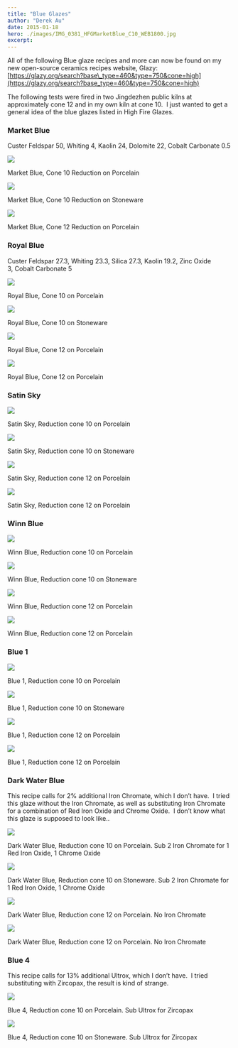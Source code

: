 ```yaml
---
title: "Blue Glazes"
author: "Derek Au"
date: 2015-01-18
hero: ./images/IMG_0381_HFGMarketBlue_C10_WEB1800.jpg
excerpt: 
---
```


All of the following Blue glaze recipes and more can now be found on my new open-source ceramics recipes website, Glazy: [https://glazy.org/search?base\_type=460&type=750&cone=high](https://glazy.org/search?base_type=460&type=750&cone=high)

The following tests were fired in two Jingdezhen public kilns at approximately cone 12 and in my own kiln at cone 10.  I just wanted to get a general idea of the blue glazes listed in High Fire Glazes.  

### Market Blue

Custer Feldspar 50, Whiting 4, Kaolin 24, Dolomite 22, Cobalt Carbonate 0.5

![](./images/IMG_0381_HFGMarketBlue_C10_WEB1800.jpg)

Market Blue, Cone 10 Reduction on Porcelain

![](./images/IMG_0399_HFGMarketBlue_C10_WEB1800.jpg)

Market Blue, Cone 10 Reduction on Stoneware

![](./images/IMG_9952-Market-Blue.jpg)

Market Blue, Cone 12 Reduction on Porcelain


### Royal Blue

Custer Feldspar 27.3, Whiting 23.3, Silica 27.3, Kaolin 19.2, Zinc Oxide 3, Cobalt Carbonate 5

![](./images/IMG_0385_HFGRoyalBlue_C10_WEB1800.jpg)

Royal Blue, Cone 10 on Porcelain

![](./images/IMG_0396_HFGRoyalBlue_C10_WEB1800.jpg)

Royal Blue, Cone 10 on Stoneware

![](./images/IMG_9950-Royal-Blue.jpg)

Royal Blue, Cone 12 on Porcelain

![](./images/IMG_9951-Royal-Blue.jpg)

Royal Blue, Cone 12 on Porcelain


### Satin Sky

![](./images/IMG_0379_HFGSatinSky_C10_WEB1800.jpg)

Satin Sky, Reduction cone 10 on Porcelain

![](./images/IMG_0392_HFGSatinSky_C10_WEB1800.jpg)

Satin Sky, Reduction cone 10 on Stoneware

![](./images/IMG_9953-Satin-Sky.jpg)

Satin Sky, Reduction cone 12 on Porcelain

![](./images/IMG_9954-Satin-Sky.jpg)

Satin Sky, Reduction cone 12 on Porcelain


### Winn Blue

![](./images/IMG_0375_HFGWInnBlue_C10_WEB1800.jpg)

Winn Blue, Reduction cone 10 on Porcelain

![](./images/IMG_0376_HFGWInnBlue_C10_WEB1800.jpg)

Winn Blue, Reduction cone 10 on Stoneware

![](./images/IMG_9955-Winn-Blue.jpg)

Winn Blue, Reduction cone 12 on Porcelain

![](./images/IMG_9956-Winn-Blue.jpg)

Winn Blue, Reduction cone 12 on Porcelain


### Blue 1

![](./images/IMG_0369_HFGBlue1_C10_WEB1800.jpg)

Blue 1, Reduction cone 10 on Porcelain

![](./images/IMG_0370_HFGBlue1_C10_WEB1800.jpg)

Blue 1, Reduction cone 10 on Stoneware

![](./images/IMG_9958-Blue-1.jpg)

Blue 1, Reduction cone 12 on Porcelain

![](./images/IMG_9957-Blue-1.jpg)

Blue 1, Reduction cone 12 on Porcelain


### Dark Water Blue

This recipe calls for 2% additional Iron Chromate, which I don’t have.  I tried this glaze without the Iron Chromate, as well as substituting Iron Chromate for a combination of Red Iron Oxide and Chrome Oxide.  I don’t know what this glaze is supposed to look like..

![](./images/IMG_0383_HFGDarkWater_C10_WEB1800.jpg)

Dark Water Blue, Reduction cone 10 on Porcelain. Sub 2 Iron Chromate for 1 Red Iron Oxide, 1 Chrome Oxide

![](./images/IMG_0395_HFGDarkWater_C10_WEB1800.jpg)

Dark Water Blue, Reduction cone 10 on Stoneware. Sub 2 Iron Chromate for 1 Red Iron Oxide, 1 Chrome Oxide

![](./images/IMG_9959-Dark-Water-Blue.jpg)

Dark Water Blue, Reduction cone 12 on Porcelain. No Iron Chromate

![](./images/IMG_9960-Dark-Water-Blue.jpg)

Dark Water Blue, Reduction cone 12 on Porcelain. No Iron Chromate


### Blue 4

This recipe calls for 13% additional Ultrox, which I don’t have.  I tried substituting with Zircopax, the result is kind of strange.

![](./images/IMG_0365_HFGBlue4Zirconium_C10_WEB1800.jpg)

Blue 4, Reduction cone 10 on Porcelain. Sub Ultrox for Zircopax

![](./images/IMG_0363_HFGBlue4Zirconium_C10_WEB1800.jpg)

Blue 4, Reduction cone 10 on Stoneware. Sub Ultrox for Zircopax
